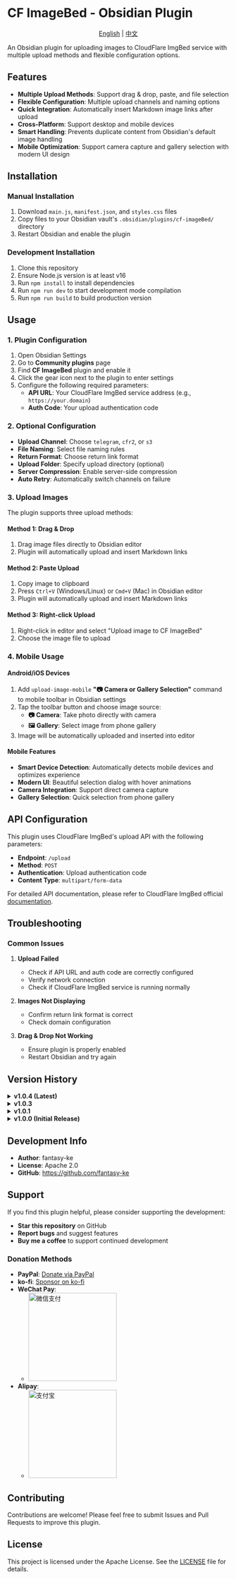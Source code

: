 # CF ImageBed - Obsidian Plugin

<div align="center">

[English](README_EN.md) | [中文](README.md)

</div>

An Obsidian plugin for uploading images to CloudFlare ImgBed service with multiple upload methods and flexible configuration options.

## Features

- **Multiple Upload Methods**: Support drag & drop, paste, and file selection
- **Flexible Configuration**: Multiple upload channels and naming options
- **Quick Integration**: Automatically insert Markdown image links after upload
- **Cross-Platform**: Support desktop and mobile devices
- **Smart Handling**: Prevents duplicate content from Obsidian's default image handling
- **Mobile Optimization**: Support camera capture and gallery selection with modern UI design

## Installation

### Manual Installation

1. Download `main.js`, `manifest.json`, and `styles.css` files
2. Copy files to your Obsidian vault's `.obsidian/plugins/cf-imageBed/` directory
3. Restart Obsidian and enable the plugin

### Development Installation

1. Clone this repository
2. Ensure Node.js version is at least v16
3. Run `npm install` to install dependencies
4. Run `npm run dev` to start development mode compilation
5. Run `npm run build` to build production version

## Usage

### 1. Plugin Configuration

1. Open Obsidian Settings
2. Go to **Community plugins** page
3. Find **CF ImageBed** plugin and enable it
4. Click the gear icon next to the plugin to enter settings
5. Configure the following required parameters:
   - **API URL**: Your CloudFlare ImgBed service address (e.g., `https://your.domain`)
   - **Auth Code**: Your upload authentication code

### 2. Optional Configuration

- **Upload Channel**: Choose `telegram`, `cfr2`, or `s3`
- **File Naming**: Select file naming rules
- **Return Format**: Choose return link format
- **Upload Folder**: Specify upload directory (optional)
- **Server Compression**: Enable server-side compression
- **Auto Retry**: Automatically switch channels on failure

### 3. Upload Images

The plugin supports three upload methods:

#### Method 1: Drag & Drop
1. Drag image files directly to Obsidian editor
2. Plugin will automatically upload and insert Markdown links

#### Method 2: Paste Upload
1. Copy image to clipboard
2. Press `Ctrl+V` (Windows/Linux) or `Cmd+V` (Mac) in Obsidian editor
3. Plugin will automatically upload and insert Markdown links

#### Method 3: Right-click Upload
1. Right-click in editor and select "Upload image to CF ImageBed"
2. Choose the image file to upload

### 4. Mobile Usage

#### Android/iOS Devices
1. Add `upload-image-mobile` **"📷 Camera or Gallery Selection"** command to mobile toolbar in Obsidian settings
2. Tap the toolbar button and choose image source:
   - **📷 Camera**: Take photo directly with camera
   - **🖼️ Gallery**: Select image from phone gallery
3. Image will be automatically uploaded and inserted into editor

#### Mobile Features
- **Smart Device Detection**: Automatically detects mobile devices and optimizes experience
- **Modern UI**: Beautiful selection dialog with hover animations
- **Camera Integration**: Support direct camera capture
- **Gallery Selection**: Quick selection from phone gallery

## API Configuration

This plugin uses CloudFlare ImgBed's upload API with the following parameters:

- **Endpoint**: `/upload`
- **Method**: `POST`
- **Authentication**: Upload authentication code
- **Content Type**: `multipart/form-data`

For detailed API documentation, please refer to CloudFlare ImgBed official [documentation](https://cfbed.sanyue.de/api/upload.html).

## Troubleshooting

### Common Issues

1. **Upload Failed**
   - Check if API URL and auth code are correctly configured
   - Verify network connection
   - Check if CloudFlare ImgBed service is running normally

2. **Images Not Displaying**
   - Confirm return link format is correct
   - Check domain configuration

3. **Drag & Drop Not Working**
   - Ensure plugin is properly enabled
   - Restart Obsidian and try again

## Version History

<details>
<summary><strong>v1.0.4 (Latest)</strong></summary>

### Features & Improvements
- feat: Add watermark and compression features; enhance settings UI and validation

#### Detailed Changes
- New client-side watermark and compression processing
- Added settings validation to ensure configuration correctness
- Optimized settings UI with tabs and styles
- Updated type definitions to include new configuration items
- Added file type and size validation
- Perform watermark and compression before upload

</details>

<details>
<summary><strong>v1.0.3</strong></summary>

### New Features
- **Mobile Support**: Full Android/iOS device support
- **Camera Capture**: Support direct camera photo upload
- **Gallery Selection**: Support selecting images from phone gallery
- **Modern UI**: Beautiful mobile selection dialog with hover animations and gradient effects

</details>

<details>
<summary><strong>v1.0.1</strong></summary>

### Improvements
- Enhanced drag & drop upload compatibility
- Optimized paste upload user experience
- Improved error handling and user feedback

</details>

<details>
<summary><strong>v1.0.0 (Initial Release)</strong></summary>

### Core Features
- **Multiple Upload Methods**: Support drag & drop, paste, and file selection
- **Flexible Configuration**: Multiple upload channels and naming options
- **Quick Integration**: Automatically insert Markdown image links after upload
- **Cross-Platform Support**: Support desktop usage
- **Smart Handling**: Prevents duplicate content from Obsidian's default image handling

</details>

## Development Info

- **Author**: fantasy-ke
- **License**: Apache 2.0
- **GitHub**: https://github.com/fantasy-ke

## Support

If you find this plugin helpful, please consider supporting the development:

- **Star this repository** on GitHub
- **Report bugs** and suggest features
- **Buy me a coffee** to support continued development

### Donation Methods

- **PayPal**: [Donate via PayPal](https://paypal.me/fantasyke)
- **ko-fi**: [Sponsor on ko-fi](https://ko-fi.com/fantasyke)
- **WeChat Pay**: 
  - <img src="https://filebed.fantasyke.cn/file/commonlyUsed/qrcode/qrcode-weichat.jpg" alt="微信支付" width="200" />
- **Alipay**: 
  - <img src="https://filebed.fantasyke.cn/file/commonlyUsed/qrcode/qrcode-alipay.jpg" alt="支付宝" width="200" />


## Contributing

Contributions are welcome! Please feel free to submit Issues and Pull Requests to improve this plugin.

## License

This project is licensed under the Apache License. See the [LICENSE](LICENSE) file for details.
